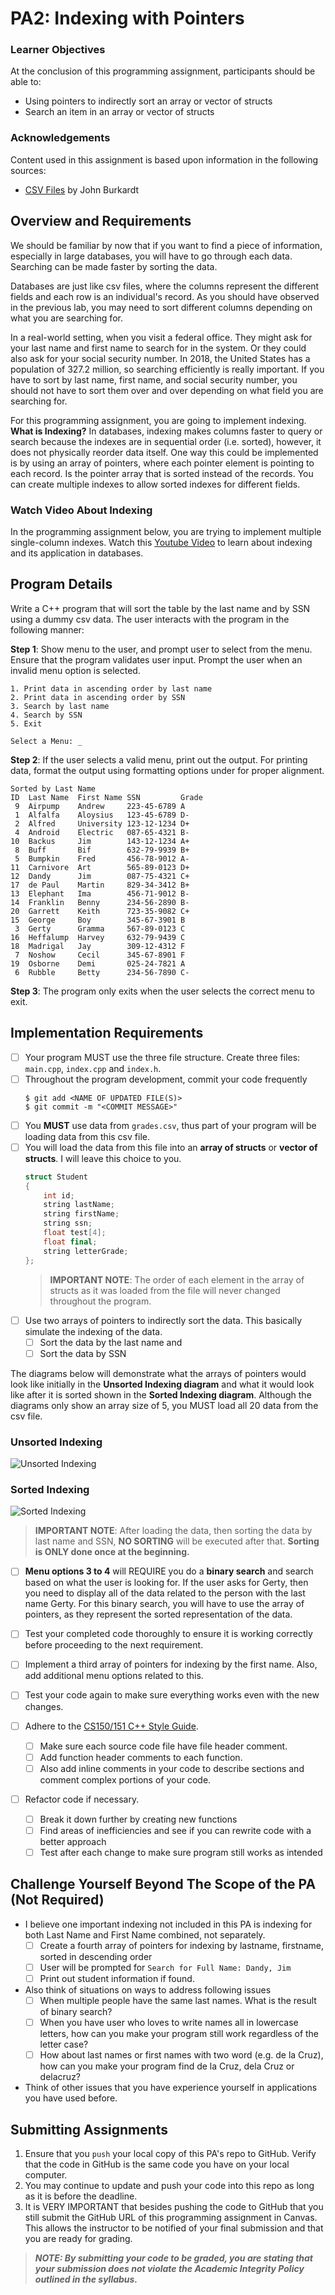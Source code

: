 # PA2: Indexing with Pointers

### Learner Objectives
At the conclusion of this programming assignment, participants should be able to:
* Using pointers to indirectly sort an array or vector of structs 
* Search an item in an array or vector of structs

### Acknowledgements
Content used in this assignment is based upon information in the following sources:
* [CSV Files](https://people.sc.fsu.edu/~jburkardt/data/csv/csv.html) by John Burkardt

## Overview and Requirements
We should be familiar by now that if you want to find a piece of information, especially in large databases, you will have to go through each data. Searching can be made faster by sorting the data. 

Databases are just like csv files, where the columns represent the different fields and each row is an individual's record. As you should have observed in the previous lab, you may need to sort different columns depending on what you are searching for. 

In a real-world setting, when you visit a federal office. They might ask for your last name and first name to search for in the system. Or they could also ask for your social security number.  In 2018, the United States has a population of 327.2 million, so searching efficiently is really important. If you have to sort by last name, first name, and social security number, you should not have to sort them over and over depending on what field you are searching for.

For this programming assignment, you are going to implement indexing. **What is Indexing?** In databases, indexing makes columns faster to query or search because the indexes are in sequential order (i.e. sorted), however, it does not physically reorder data itself. One way this could be implemented is by using an array of pointers, where each pointer element is pointing to each record. Is the pointer array that is sorted instead of the records. You can create multiple indexes to allow sorted indexes for different fields.

### Watch Video About Indexing
In the programming assignment below, you are trying to implement multiple single-column indexes. Watch this [Youtube Video](http://www.youtube.com/watch?v=8oBKA4hU4xM) to learn about indexing and its application in databases.

## Program Details

Write a C++ program that will sort the table by the last name and by SSN using a dummy csv data. The user interacts with the program in the following manner:

**Step 1**: Show menu to the user, and prompt user to select from the menu. Ensure that the program validates user input. Prompt the user when an invalid menu option is selected.
```
1. Print data in ascending order by last name
2. Print data in ascending order by SSN
3. Search by last name
4. Search by SSN
5. Exit

Select a Menu: _
```
**Step 2**: If the user selects a valid menu, print out the output. For printing data, format the output using formatting options under <iomanip> for proper alignment.
```
Sorted by Last Name
ID  Last Name  First Name SSN         Grade
 9  Airpump    Andrew     223-45-6789 A
 1  Alfalfa    Aloysius   123-45-6789 D-
 2  Alfred     University 123-12-1234 D+
 4  Android    Electric   087-65-4321 B-
10  Backus     Jim        143-12-1234 A+
 8  Buff       Bif        632-79-9939 B+
 5  Bumpkin    Fred       456-78-9012 A-
11  Carnivore  Art        565-89-0123 D+
12  Dandy      Jim        087-75-4321 C+
17  de Paul    Martin     829-34-3412 B+
13  Elephant   Ima        456-71-9012 B-
14  Franklin   Benny      234-56-2890 B-
20  Garrett    Keith      723-35-9082 C+
15  George     Boy        345-67-3901 B
 3  Gerty      Gramma     567-89-0123 C
16  Heffalump  Harvey     632-79-9439 C
18  Madrigal   Jay        309-12-4312 F
 7  Noshow     Cecil      345-67-8901 F
19  Osborne    Demi       025-24-7821 A
 6  Rubble     Betty      234-56-7890 C-
```
**Step 3**: The program only exits when the user selects the correct menu to exit.


## Implementation Requirements
- [ ] Your program MUST use the three file structure. Create three files: `main.cpp`, `index.cpp` and `index.h`.
- [ ] Throughout the program development, commit your code frequently
    ```
    $ git add <NAME OF UPDATED FILE(S)>
    $ git commit -m "<COMMIT MESSAGE>"
    ```
- [ ] You **MUST** use data from `grades.csv`, thus part of your program will be loading data from this csv file.
- [ ] You will load the data from this file into an **array of structs** or **vector of structs**. I will leave this choice to you.
    ```cpp
    struct Student
    {
        int id;
        string lastName;
        string firstName;
        string ssn;
        float test[4];
        float final;
        string letterGrade;
    };
    ``` 
    > **IMPORTANT NOTE**: The order of each element in the array of structs as it was loaded from the file will never changed throughout the program. 
- [ ] Use two arrays of pointers to indirectly sort the data. This basically simulate the indexing of the data. 
    - [ ] Sort the data by the last name and 
    - [ ] Sort the data by SSN 

The diagrams below will demonstrate what the arrays of pointers would look like initially in the **Unsorted Indexing diagram** and what it would look like after it is sorted shown in the **Sorted Indexing diagram**. Although the diagrams only show an array size of 5, you MUST load all 20 data from the csv file.

### Unsorted Indexing
![Unsorted Indexing](etc/unsorted.jpg)

### Sorted Indexing
![Sorted Indexing](etc/sorted.jpg)

> **IMPORTANT NOTE**: After loading the data, then sorting the data by last name and SSN, **NO SORTING** will be executed after that. **Sorting is ONLY done once at the beginning.**
    
- [ ] **Menu options 3 to 4** will REQUIRE you do a **binary search** and search based on what the user is looking for. If the user asks for Gerty, then you need to display all of the data related to the person with the last name Gerty. For this binary search, you will have to use the array of pointers, as they represent the sorted representation of the data.

- [ ] Test your completed code thoroughly to ensure it is working correctly before proceeding to the next requirement.

- [ ] Implement a third array of pointers for indexing by the first name. Also, add additional menu options related to this.

- [ ] Test your code again to make sure everything works even with the new changes.

- [ ] Adhere to the [CS150/151 C++ Style Guide](https://github.com/nic-cs150-master/style-guide).
    - [ ] Make sure each source code file have file header comment. 
    - [ ] Add function header comments to each function. 
    - [ ] Also add inline comments in your code to describe sections and comment complex portions of your code.

- [ ] Refactor code if necessary.
    - [ ] Break it down further by creating new functions
    - [ ] Find areas of inefficiencies and see if you can rewrite code with a better approach
    - [ ] Test after each change to make sure program still works as intended
    
## Challenge Yourself Beyond The Scope of the PA (Not Required)
* I believe one important indexing not included in this PA is indexing for both Last Name and First Name combined, not separately.
    - [ ] Create a fourth array of pointers for indexing by lastname, firstname, sorted in descending order
    - [ ] User will be prompted for `Search for Full Name: Dandy, Jim`
    - [ ] Print out student information if found.
* Also think of situations on ways to address following issues
    - [ ] When multiple people have the same last names. What is the result of binary search?
    - [ ] When you have user who loves to write names all in lowercase letters, how can you make your program still work regardless of the letter case?
    - [ ] How about last names or first names with two word (e.g. de la Cruz), how can you make your program find de la Cruz, dela Cruz or delacruz?
* Think of other issues that you have experience yourself in applications you have used before.

## Submitting Assignments
1. Ensure that you `push` your local copy of this PA's repo to GitHub. Verify that the code in GitHub is the same code you have on your local computer.
2. You may continue to update and push your code into this repo as long as it is before the deadline.
3. It is VERY IMPORTANT that besides pushing the code to GitHub that you still submit the GitHub URL of this programming assignment in Canvas. This allows the instructor to be notified of your final submission and that you are ready for grading.

> **_NOTE: By submitting your code to be graded, you are stating that your submission does not violate the Academic Integrity Policy outlined in the syllabus._**
